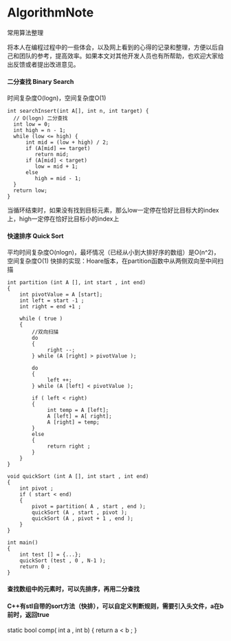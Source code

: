 # AlgorithmNote
常用算法整理

将本人在编程过程中的一些体会，以及网上看到的心得的记录和整理，方便以后自己和团队的参考，提高效率。如果本文对其他开发人员也有所帮助，也欢迎大家给出反馈或者提出改进意见。

#### 二分查找 Binary Search
时间复杂度O(logn)，空间复杂度O(1)
	
	int searchInsert(int A[], int n, int target) {
      // O(logn) 二分查找
      int low = 0;
      int high = n - 1;
      while (low <= high) {
          int mid = (low + high) / 2;
          if (A[mid] == target)
             return mid;
          if (A[mid] < target)
             low = mid + 1;
          else
             high = mid - 1;
      }
      return low;
	}

当循环结束时，如果没有找到目标元素，那么low一定停在恰好比目标大的index上，high一定停在恰好比目标小的index上

#### 快速排序 Quick Sort
平均时间复杂度O(nlogn)，最坏情况（已经从小到大排好序的数组）是O(n^2)，空间复杂度O(1)
快排的实现：Hoare版本，在partition函数中从两侧双向至中间扫描

	int partition (int A [], int start , int end)
	{
		int pivotValue = A [start];
		int left = start -1 ;
		int right = end +1 ;
		
		while ( true )
		{
			//双向扫描
            do
            {
                 right --;
            } while (A [right] > pivotValue );

            do
            {
                 left ++;
            } while (A [left] < pivotValue );

            if ( left < right)
            {
                 int temp = A [left];
                 A [left] = A[ right];
                 A [right] = temp;
            }
            else
            {
                 return right ;
            }
		}
	}

	void quickSort (int A [], int start , int end)
	{
		int pivot ;
		if ( start < end)
		{
            pivot = partition( A , start , end );
            quickSort (A , start , pivot );
            quickSort (A , pivot + 1 , end );
		}
	}

	int main()
	{
		int test [] = {...};
		quickSort (test , 0 , N-1 );
		return 0 ;
	}

#### 查找数组中的元素时，可以先排序，再用二分查找
#### C++有stl自带的sort方法（快排），可以自定义判断规则，需要引入头文件<algorithm>，a在b前时，返回true

static bool comp( int a , int b) {
      return a < b ;
}
